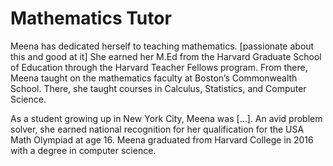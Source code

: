 # Mathematics Tutor

Meena has dedicated herself to teaching mathematics. [passionate about this and good at it] She earned her M.Ed from the Harvard Graduate School of Education through the Harvard Teacher Fellows program. From there, Meena taught on the mathematics faculty at Boston’s Commonwealth School. There, she taught courses in Calculus, Statistics, and Computer Science.

As a student growing up in New York City, Meena was […]. An avid problem solver, she earned national recognition for her qualification for the USA Math Olympiad at age 16. Meena graduated from Harvard College in 2016 with a degree in computer science.
